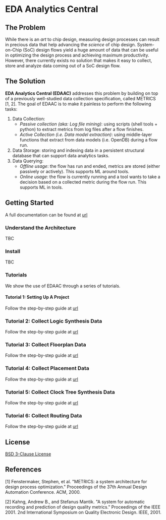# EDA Analytics Central

## The Problem
While there is an _art_ to chip design, measuring design processes can result in precious data that help advancing the _science_ of chip design.
System-on-Chip (SoC) design flows yield a huge amount of data that can be useful in optimizing the design process and achieving maximum productivity. 
However, there currently exists no solution that makes it easy to collect, store and analyze data coming out of a SoC design flow. 

## The Solution
**EDA Analytics Central (EDAAC)** addresses this problem by building on top of a previously well-studied data collection specification, called METRICS [1, 2].
The goal of EDAAC is to make it painless to perform the following tasks:

1. Data Collection:
    * _Passive collection (aka: Log file mining)_: using scripts (shell tools + python) to extract metrics from log files after a flow finishes.
    * _Active Collection (i.e. Data model extraction)_: using middle-layer functions that extract from data models (i.e. OpenDB) during a flow run.
2. Data Storage: storing and indexing data in a persistent structural database that can support data analytics tasks.
3. Data Querying: 
    * _Offline usage_: the flow has run and ended, metrics are stored (either passively or actively). This supports ML around tools.
    * _Online usage_: the flow is currently running and a tool wants to take a decision based on a collected metric during the flow run. This supports ML in tools.

## Getting Started

A full documentation can be found at [url](#)

### Understand the Architecture
TBC

### Install
TBC

### Tutorials
We show the use of EDAAC through a series of tutorials.

#### Tutorial 1: Setting Up A Project
Follow the step-by-step guide at [url](#)

### Tutorial 2: Collect Logic Synthesis Data
Follow the step-by-step guide at [url](#)

### Tutorial 3: Collect Floorplan Data
Follow the step-by-step guide at [url](#)

### Tutorial 4: Collect Placement Data
Follow the step-by-step guide at [url](#)

### Tutorial 5: Collect Clock Tree Synthesis Data
Follow the step-by-step guide at [url](#)

### Tutorial 6: Collect Routing Data
Follow the step-by-step guide at [url](#)

## License
[BSD 3-Clause License](LICENSE)

## References
[1] Fenstermaker, Stephen, et al. "METRICS: a system architecture for design process optimization." Proceedings of the 37th Annual Design Automation Conference. ACM, 2000.

[2] Kahng, Andrew B., and Stefanus Mantik. "A system for automatic recording and prediction of design quality metrics." Proceedings of the IEEE 2001. 2nd International Symposium on Quality Electronic Design. IEEE, 2001.